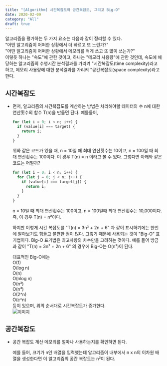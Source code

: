 ```yaml
---
title: "[Algorithm] 시간복잡도와 공간복잡도, 그리고 Big-O"
date: 2020-02-09
category: "All"
draft: true
---
```



알고리즘을 평가하는 두 가지 요소는 다음과 같이 정리할 수 있다.  
"어떤 알고리즘이 어떠한 상황에서 더 빠르고 또 느린가?"  
"어떤 알고리즘이 어떠한 상황에서 메모리를 적게 쓰고 또 많이 쓰는가?"  
이렇듯 하나는 "속도"에 관한 것이고, 하나는 "메모리 사용량"에 관한 것인데, 속도에 해당하는 알고리즘의 수행시간 분석결과를 가리켜 "시간복잡도(time complexity)라고 하고, 메모리 사용량에 대한 분석결과를 가리켜 "공간복잡도(space complexity)라고 한다.  
  
## 시간복잡도

- 먼저, 알고리즘의 시간복잡도를 계산하는 방법은 처리해야할 데이터의 수 n에 대한 연산횟수의 함수 T(n)을 만들면 된다. 예를들어,

  ```javascript
  for (let i = 0; i < n; i++) {
    if (value[i] === target) {
      return i;
    }
  }
  ```

  위와 같은 코드가 있을 때, n = 10일 때 최대 연산횟수는 10이고, n = 100일 때 최대 연산횟수는 100이다. 이 경우 T(n) = n 이라고 볼 수 있다. 그렇다면 아래와 같은 코드는 어떨까?

  ```javascript
  for (let i = 0; i < n; i++) {
    for (let j = 0; j < n; j++) {
      if (value[i] === target[j]) {
        return i;
      }
    }
  }
  ```

  n = 10일 때 최대 연산횟수는 100이고, n = 100일때 최대 연산횟수는 10,000이다. 즉, 이 경우 T(n) = n²이다.  
  
  하지만 이렇게 시간 복잡도를 "T(n) = 3n² + 2n + 6" 과 같이 표시하기에는 한번에 알아보기도 힘들고 불편한 점이 많다. 그렇기 때문에 사용되는 것이 "Big-O" 표기법이다. Big-O 표기법은 최고차항의 차수만을 고려하는 것이다. 예를 들어 방금과 같이 "T(n) = 3n² + 2n + 6" 의 경우에 Big-O는 O(n²)이 된다.  
  
  대표적인 Big-O에는  
  O(1)  
  O(log n)  
  O(n)  
  O(nlog n)  
  O(n²)  
  O(n³)  
  O(2^n)  
  O(c^n)  
  등이 있으며, 위의 순서대로 시간복잡도가 증가한다.  
  ![이미지](https://img1.daumcdn.net/thumb/R1280x0/?scode=mtistory2&fname=http%3A%2F%2Fcfile28.uf.tistory.com%2Fimage%2F22158A4F565E7A6219ACF4)  
  
## 공간복잡도

- 공간 복잡도 계산 메모리를 얼마나 사용하는지를 확인하면 된다.

  예를 들어, 크기가 n인 배열을 입력했는데 알고리즘이 내부에서 n x n의 이차원 배열을 생성한다면 이 알고리즘의 공간 복잡도는 n²이 된다.
